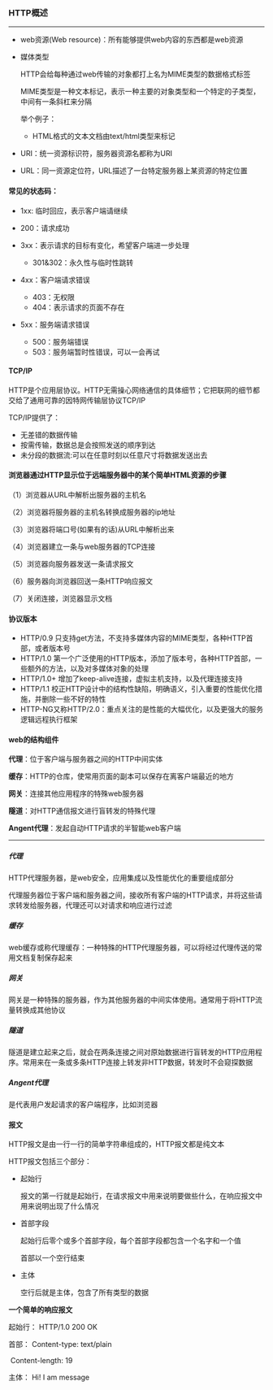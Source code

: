 ### HTTP概述

---

+ web资源(Web resource)：所有能够提供web内容的东西都是web资源

+ 媒体类型

  HTTP会给每种通过web传输的对象都打上名为MIME类型的数据格式标签

  MIME类型是一种文本标记，表示一种主要的对象类型和一个特定的子类型，中间有一条斜杠来分隔

  举个例子：

  + HTML格式的文本文档由text/html类型来标记

+ URI：统一资源标识符，服务器资源名都称为URI

+ URL：同一资源定位符，URL描述了一台特定服务器上某资源的特定位置



#### 常见的状态码：

+ 1xx:	临时回应，表示客户端请继续

+ 200：请求成功
+ 3xx：表示请求的目标有变化，希望客户端进一步处理
  + 301&302：永久性与临时性跳转
+ 4xx：客户端请求错误
  + 403：无权限
  + 404：表示请求的页面不存在
+ 5xx：服务端请求错误
  + 500：服务端错误
  + 503：服务端暂时性错误，可以一会再试



#### TCP/IP

HTTP是个应用层协议。HTTP无需操心网络通信的具体细节；它把联网的细节都交给了通用可靠的因特网传输层协议TCP/IP

TCP/IP提供了：

+ 无差错的数据传输
+ 按需传输，数据总是会按照发送的顺序到达
+ 未分段的数据流:可以在任意时刻以任意尺寸将数据发送出去



#### 浏览器通过HTTP显示位于远端服务器中的某个简单HTML资源的步骤

（1）浏览器从URL中解析出服务器的主机名

（2）浏览器将服务器的主机名转换成服务器的ip地址

（3）浏览器将端口号(如果有的话)从URL中解析出来

（4）浏览器建立一条与web服务器的TCP连接

（5）浏览器向服务器发送一条请求报文

（6）服务器向浏览器回送一条HTTP响应报文

（7）关闭连接，浏览器显示文档



#### 协议版本

+ HTTP/0.9  只支持get方法，不支持多媒体内容的MIME类型，各种HTTP首部，或者版本号
+ HTTP/1.0  第一个广泛使用的HTTP版本，添加了版本号，各种HTTP首部，一些额外的方法，以及对多媒体对象的处理
+ HTTP/1.0+ 增加了keep-alive连接，虚拟主机支持，以及代理连接支持
+ HTTP/1.1  校正HTTP设计中的结构性缺陷，明确语义，引入重要的性能优化措施，并删除一些不好的特性
+ HTTP-NG又称HTTP/2.0：重点关注的是性能的大幅优化，以及更强大的服务逻辑远程执行框架



#### web的结构组件

**代理**：位于客户端与服务器之间的HTTP中间实体

**缓存**：HTTP的仓库，使常用页面的副本可以保存在离客户端最近的地方

**网关**：连接其他应用程序的特殊web服务器

**隧道**：对HTTP通信报文进行盲转发的特殊代理

**Angent代理**：发起自动HTTP请求的半智能web客户端

---

##### 代理

HTTP代理服务器，是web安全，应用集成以及性能优化的重要组成部分

代理服务器位于客户端和服务器之间，接收所有客户端的HTTP请求，并将这些请求转发给服务器，代理还可以对请求和响应进行过滤

##### 缓存

web缓存或称代理缓存：一种特殊的HTTP代理服务器，可以将经过代理传送的常用文档复制保存起来

##### 网关

网关是一种特殊的服务器，作为其他服务器的中间实体使用。通常用于将HTTP流量转换成其他协议

##### 隧道

隧道是建立起来之后，就会在两条连接之间对原始数据进行盲转发的HTTP应用程序。常用来在一条或多条HTTP连接上转发非HTTP数据，转发时不会窥探数据

##### Angent代理

是代表用户发起请求的客户端程序，比如浏览器



#### 报文

HTTP报文是由一行一行的简单字符串组成的，HTTP报文都是纯文本

HTTP报文包括三个部分：

+ 起始行

  报文的第一行就是起始行，在请求报文中用来说明要做些什么，在响应报文中用来说明出现了什么情况

+ 首部字段

  起始行后零个或多个首部字段，每个首部字段都包含一个名字和一个值

  首部以一个空行结束

+ 主体

  空行后就是主体，包含了所有类型的数据

**一个简单的响应报文**

起始行：  HTTP/1.0   200  OK

首部：	  Content-type:	text/plain

​				  Content-length:	19



主体：	   Hi! I am message